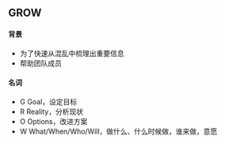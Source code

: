 <!-- 
title: GROW
from: 360report
create: 2020-09-13
tags: management,term
-->

## GROW

#### 背景
- 为了快速从混乱中梳理出重要信息
- 帮助团队成员

#### 名词
- G  Goal，设定目标
- R  Reality，分析现状
- O  Options，改进方案
- W  What/When/Who/Will，做什么、什么时候做，谁来做，意愿

